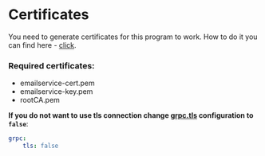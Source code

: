 # Certificates

You need to generate certificates for this program to work. How to do it you can find here - [click](https://github.com/Durudex/durudex-gateway/blob/main/cert/README.md).

### Required certificates:
+ emailservice-cert.pem
+ emailservice-key.pem
+ rootCA.pem

**If you do not want to use tls connection change [grpc.tls](https://github.com/Durudex/durudex-email-service/blob/main/configs/main.yml) configuration to `false`**:
```yml
grpc:
    tls: false
```
